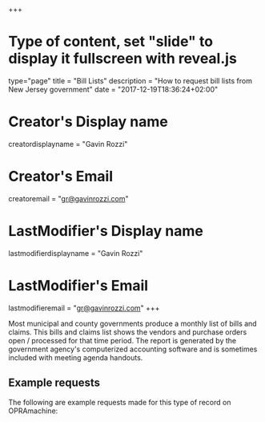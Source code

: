 +++
# Type of content, set "slide" to display it fullscreen with reveal.js
type="page"
title = "Bill Lists"
description = "How to request bill lists from New Jersey government"
date = "2017-12-19T18:36:24+02:00"
# Creator's Display name
creatordisplayname = "Gavin Rozzi"
# Creator's Email
creatoremail = "gr@gavinrozzi.com"
# LastModifier's Display name
lastmodifierdisplayname = "Gavin Rozzi"
# LastModifier's Email
lastmodifieremail = "gr@gavinrozzi.com"
+++

Most municipal and county governments produce a monthly list of bills and claims. This bills and claims list shows the vendors and purchase orders open / processed for that time period. The report is generated by the government agency's computerized accounting software and is sometimes included with meeting agenda handouts.

## Example requests
The following are example requests made for this type of record on OPRAmachine:

